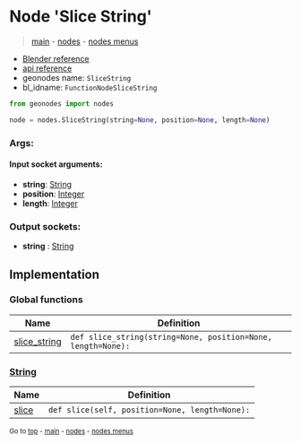 # Node 'Slice String'

> [main](../structure.md) - [nodes](nodes.md) - [nodes menus](nodes_menus.md)

- [Blender reference](https://docs.blender.org/manual/en/latest/modeling/geometry_nodes/text/slice_string.html)
- [api reference](https://docs.blender.org/api/current/bpy.types.FunctionNodeSliceString.html)
- geonodes name: `SliceString`
- bl_idname: `FunctionNodeSliceString`

```python
from geonodes import nodes

node = nodes.SliceString(string=None, position=None, length=None)
```

### Args:

#### Input socket arguments:

- **string**: [String](String.md)
- **position**: [Integer](Integer.md)
- **length**: [Integer](Integer.md)

### Output sockets:

- **string** : [String](String.md)

## Implementation

### Global functions

| Name | Definition |
|------|------------|
 | [slice_string](A.md#slice_string) | `def slice_string(string=None, position=None, length=None):` |

### [String](String.md)

| Name | Definition |
|------|------------|
 | [slice](String.md#slice) | `def slice(self, position=None, length=None):` |

<sub>Go to [top](#node-Slice-String) - [main](../structure.md) - [nodes](nodes.md) - [nodes menus](nodes_menus.md)</sub>

